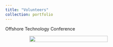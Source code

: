 ```yaml
---
title: "Volunteers"
collection: portfolio
---
```

Offshore Technology Conference
<div style="display: flex; justify-content: center;">
    <img src="https://a20070348.github.io/Shuolin-Xiao.github.io/images/Offshore.JPG" width="70%">
</div>
